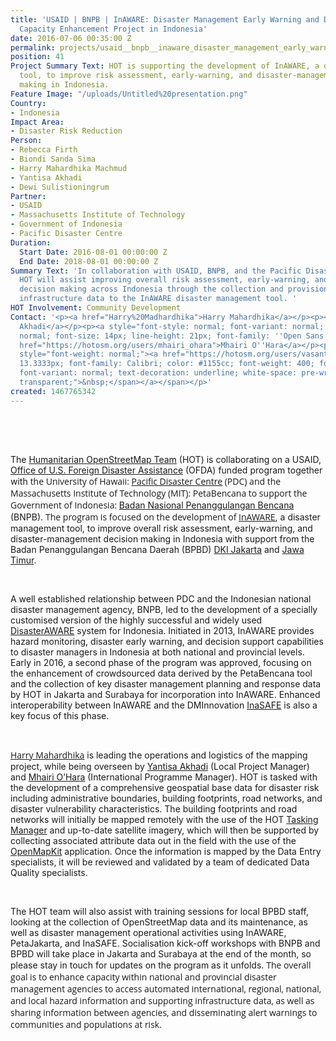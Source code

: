 ```yaml
---
title: 'USAID | BNPB | InAWARE: Disaster Management Early Warning and Decision Support
  Capacity Enhancement Project in Indonesia'
date: 2016-07-06 00:35:00 Z
permalink: projects/usaid__bnpb__inaware_disaster_management_early_warning_and_decision_support_capacity_enhancement_project_in_indonesia
position: 41
Project Summary Text: HOT is supporting the development of InAWARE, a disaster management
  tool, to improve risk assessment, early-warning, and disaster-management decision
  making in Indonesia.
Feature Image: "/uploads/Untitled%20presentation.png"
Country:
- Indonesia
Impact Area:
- Disaster Risk Reduction
Person:
- Rebecca Firth
- Biondi Sanda Sima
- Harry Mahardhika Machmud
- Yantisa Akhadi
- Dewi Sulistioningrum
Partner:
- USAID
- Massachusetts Institute of Technology
- Government of Indonesia
- Pacific Disaster Centre
Duration:
  Start Date: 2016-08-01 00:00:00 Z
  End Date: 2018-08-01 00:00:00 Z
Summary Text: 'In collaboration with USAID, BNPB, and the Pacific Disaster Centre,
  HOT will assist improving overall risk assessment, early-warning, and disaster-management
  decision making across Indonesia through the collection and provision of supporting
  infrastructure data to the InAWARE disaster management tool. '
HOT Involvement: Community Development
Contact: '<p><a href="Harry%20Madhardhika">Harry Mahardhika</a></p><p><a href="https://hotosm.org/users/iyan">Yantisa
  Akhadi</a></p><p><a style="font-style: normal; font-variant: normal; font-weight:
  normal; font-size: 14px; line-height: 21px; font-family: ''Open Sans'', Arial, sans-serif;"
  href="https://hotosm.org/users/mhairi_ohara">Mhairi O''Hara</a></p><p><span id="docs-internal-guid-5b0146ac-bd95-b3a9-b5e1-d7577b7d9ba3"
  style="font-weight: normal;"><a href="https://hotosm.org/users/vasanthi"><span style="font-size:
  13.3333px; font-family: Calibri; color: #1155cc; font-weight: 400; font-style: normal;
  font-variant: normal; text-decoration: underline; white-space: pre-wrap; background-color:
  transparent;">&nbsp;</span></a></span></p>'
created: 1467765342
---
```


<p><span id="docs-internal-guid-62b2c4d3-2d74-788e-3898-a65299fea496" style="font-weight: normal;"><span style="font-size: 15.3333px; font-family: Calibri; color: #232429; background-color: transparent; font-weight: 400; font-style: normal; font-variant-ligatures: normal; font-variant-caps: normal; white-space: pre-wrap;">&nbsp;</span></span></p><p>&nbsp;</p><p>The&nbsp;<a href="http://openstreetmap.id/en/" target="_blank">Humanitarian OpenStreetMap Team</a> (HOT) is collaborating on a USAID, <a href="https://www.usaid.gov/who-we-are/organization/bureaus/bureau-democracy-conflict-and-humanitarian-assistance/office-us" target="_blank">Office of U.S. Foreign Disaster Assistance</a> (OFDA) funded program together with&nbsp;<span style="font-family: 'Open Sans', Arial, sans-serif; font-size: 14px; font-style: normal; font-variant-ligatures: normal; font-variant-caps: normal; font-weight: normal;">the University of Hawaii:&nbsp;</span><a style="font-style: normal; font-variant-ligatures: normal; font-variant-caps: normal; font-weight: normal; font-size: 14px; font-family: 'Open Sans', Arial, sans-serif;" href="http://www.pdc.org/" target="_blank">Pacific Disaster Centre</a><span style="font-family: 'Open Sans', Arial, sans-serif; font-size: 14px; font-style: normal; font-variant-ligatures: normal; font-variant-caps: normal; font-weight: normal;">&nbsp;(PDC) and the Massachusetts Institute of Technology (MIT): PetaBencana to support the Government of Indonesia:&nbsp;</span><a href="http://www.bnpb.go.id/" target="_blank">Badan Nasional Penanggulangan Bencana</a> (BNPB).&nbsp;<span style="font-family: 'Open Sans', Arial, sans-serif; font-size: 14px; font-style: normal; font-variant-ligatures: normal; font-variant-caps: normal; font-weight: normal;">The program is focused on the development of&nbsp;</span><a style="font-family: 'Open Sans', Arial, sans-serif; font-size: 14px; font-style: normal; font-variant-ligatures: normal; font-variant-caps: normal; font-weight: normal;" href="http://inaware.bnpb.go.id/inaware/" target="_blank">InAWARE</a>, a disaster management tool, to improve overall risk assessment, early-warning, and disaster-management decision making in Indonesia with support from the Badan Penanggulangan Bencana Daerah (BPBD) <a href="http://bpbd.jakarta.go.id/" target="_blank">DKI Jakarta</a> and <a href="http://bpbd.jatimprov.go.id/" target="_blank">Jawa Timur</a>.</p><p>&nbsp;</p><p>A well established relationship between PDC and the Indonesian national disaster management agency, BNPB, led to the development of a specially customised version of the highly successful and widely used <a href="http://www.pdc.org/solutions/products/disasteraware/" target="_blank">DisasterAWARE</a> system for Indonesia. Initiated in 2013, InAWARE provides hazard monitoring, disaster early warning, and decision support capabilities to disaster managers in Indonesia at both national and provincial levels. Early in 2016, a second phase of the program was approved, focusing on the enhancement of crowdsourced data derived by the PetaBencana&nbsp;tool and the collection of key disaster management planning and response data by HOT in Jakarta and Surabaya for incorporation into InAWARE. Enhanced interoperability between InAWARE and the DMInnovation <a href="http://inasafe.org/">InaSAFE</a> is also a key focus of this phase.</p><p>&nbsp;</p><p><a style="font-family: 'Open Sans', Arial, sans-serif; font-size: 14px; font-style: normal; font-variant-ligatures: normal; font-variant-caps: normal; font-weight: normal;" href="Harry%20Madhardhika">Harry Mahardhika</a>&nbsp;is leading the operations and logistics of the mapping project, while being overseen by&nbsp;<a href="https://hotosm.org/users/iyan" target="_blank">Yantisa Akhadi</a>&nbsp;(Local Project Manager) and <a href="https://hotosm.org/users/mhairi_ohara">Mhairi O’Hara</a>&nbsp;(International Programme Manager). HOT is tasked with the development of a comprehensive geospatial base data for disaster risk including administrative boundaries, building footprints, road networks, and disaster vulnerability characteristics. The building footprints and road networks will initially be mapped remotely with the use of the HOT <a href="http://tasks.hotosm.org/" target="_blank">Tasking Manager</a> and up-to-date satellite imagery, which will then be supported by collecting associated attribute data out in the field with the use of the <a href="http://openmapkit.org/" target="_blank">OpenMapKit</a> application. Once the information is mapped by the Data Entry specialists, it will be reviewed and validated by a team of dedicated Data Quality specialists.</p><p>&nbsp;</p><p>The HOT team will also assist with training sessions for local BPBD staff, looking at the collection of OpenStreetMap data and its maintenance, as well as disaster management operational activities using InAWARE, PetaJakarta, and InaSAFE. Socialisation kick-off workshops with BNPB and BPBD will take place in Jakarta and Surabaya at the end of the month, so please stay in touch for updates on the program as it unfolds.&nbsp;<span style="font-family: 'Open Sans', Arial, sans-serif; font-size: 14px; font-style: normal; font-variant-ligatures: normal; font-variant-caps: normal; font-weight: normal;">The overall goal is to enhance capacity within national and provincial disaster management agencies to access automated international, regional, national, and local hazard information and supporting infrastructure data, as well as sharing information between agencies, and disseminating alert warnings to communities and populations at risk.</span></p><p>&nbsp;</p>
